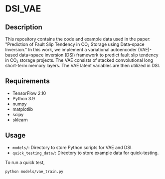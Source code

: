 # DSI_VAE
## Description
This repository contains the code and example data used in the paper:
"Prediction of Fault Slip Tendency in CO₂ Storage using Data-space Inversion." In this work, we implement a variational autoencoder (VAE)-based data=space inversion (DSI) framework to predict fault slip tendency in CO₂ storage projects. The VAE consists of stacked convolutional long short-term memory layers. The VAE latent variables are then utilized in DSI.


## Requirements
- TensorFlow 2.10
- Python 3.9
- numpy
- matplotlib
- scipy
- sklearn


## Usage
- `models/`: Directory to store Python scripts for VAE and DSI.
- `quick_testing_data/`: Directory to store example data for quick-testing. 

To run a quick test, 
```bash
python models/vae_train.py
